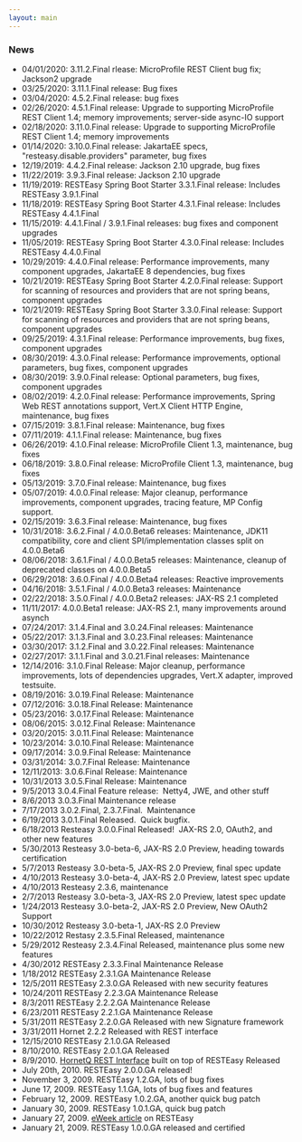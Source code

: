 ```yaml
---
layout: main
---
```

### News
-   04/01/2020: 3.11.2.Final rlease: MicroProfile REST Client bug fix; Jackson2 upgrade
-   03/25/2020: 3.11.1.Final release: Bug fixes
-   03/04/2020: 4.5.2.Final release: bug fixes
-   02/26/2020: 4.5.1.Final release: Upgrade to supporting MicroProfile REST Client 1.4; memory improvements; server-side async-IO support
-   02/18/2020: 3.11.0.Final release: Upgrade to supporting MicroProfile REST Client 1.4; memory improvements
-   01/14/2020: 3.10.0.Final release: JakartaEE specs, "resteasy.disable.providers" parameter, bug fixes
-   12/19/2019: 4.4.2.Final release: Jackson 2.10 upgrade, bug fixes
-   11/22/2019: 3.9.3.Final release: Jackson 2.10 upgrade
-   11/19/2019: RESTEasy Spring Boot Starter 3.3.1.Final release:
    Includes RESTEasy 3.9.1.Final
-   11/18/2019: RESTEasy Spring Boot Starter 4.3.1.Final release:
    Includes RESTEasy 4.4.1.Final
-   11/15/2019: 4.4.1.Final / 3.9.1.Final releases: bug fixes and
    component upgrades
-   11/05/2019: RESTEasy Spring Boot Starter 4.3.0.Final release:
    Includes RESTEasy 4.4.0.Final
-   10/29/2019: 4.4.0.Final release: Performance improvements, many
    component upgrades, JakartaEE 8 dependencies, bug fixes
-   10/21/2019: RESTEasy Spring Boot Starter 4.2.0.Final release:
    Support for scanning of resources and providers that are not spring
    beans, component upgrades
-   10/21/2019: RESTEasy Spring Boot Starter 3.3.0.Final release:
    Support for scanning of resources and providers that are not spring
    beans, component upgrades
-   09/25/2019: 4.3.1.Final release: Performance improvements, bug
    fixes, component upgrades
-   08/30/2019: 4.3.0.Final release: Performance improvements, optional
    parameters, bug fixes, component upgrades
-   08/30/2019: 3.9.0.Final release: Optional parameters, bug fixes,
    component upgrades
-   08/02/2019: 4.2.0.Final release: Performance improvements, Spring
    Web REST annotations support, Vert.X Client HTTP Engine,
    maintenance, bug fixes
-   07/15/2019: 3.8.1.Final release: Maintenance, bug fixes
-   07/11/2019: 4.1.1.Final release: Maintenance, bug fixes
-   06/26/2019: 4.1.0.Final release: MicroProfile Client 1.3,
    maintenance, bug fixes
-   06/18/2019: 3.8.0.Final release: MicroProfile Client 1.3,
    maintenance, bug fixes
-   05/13/2019: 3.7.0.Final release: Maintenance, bug fixes
-   05/07/2019: 4.0.0.Final release: Major cleanup, performance
    improvements, component upgrades, tracing feature, MP Config
    support.
-   02/15/2019: 3.6.3.Final release: Maintenance, bug fixes
-   10/31/2018: 3.6.2.Final / 4.0.0.Beta6 releases: Maintenance, JDK11
    compatibility, core and client SPI/implementation classes split on
    4.0.0.Beta6
-   08/06/2018: 3.6.1.Final / 4.0.0.Beta5 releases: Maintenance, cleanup
    of deprecated classes on 4.0.0.Beta5
-   06/29/2018: 3.6.0.Final / 4.0.0.Beta4 releases: Reactive
    improvements
-   04/16/2018: 3.5.1.Final / 4.0.0.Beta3 releases: Maintenance
-   02/22/2018: 3.5.0.Final / 4.0.0.Beta2 releases: JAX-RS 2.1 completed
-   11/11/2017: 4.0.0.Beta1 release: JAX-RS 2.1, many improvements
    around asynch
-   07/24/2017: 3.1.4.Final and 3.0.24.Final releases: Maintenance
-   05/22/2017: 3.1.3.Final and 3.0.23.Final releases: Maintenance
-   03/30/2017: 3.1.2.Final and 3.0.22.Final releases: Maintenance
-   02/27/2017: 3.1.1.Final and 3.0.21.Final releases: Maintenance
-   12/14/2016: 3.1.0.Final Release: Major cleanup, performance
    improvements, lots of dependencies upgrades, Vert.X adapter,
    improved testsuite.
-   08/19/2016: 3.0.19.Final Release: Maintenance
-   07/12/2016: 3.0.18.Final Release: Maintenance
-   05/23/2016: 3.0.17.Final Release: Maintenance
-   08/06/2015: 3.0.12.Final Release: Maintenance
-   03/20/2015: 3.0.11.Final Release: Maintenance
-   10/23/2014: 3.0.10.Final Release: Maintenance
-   09/17/2014: 3.0.9.Final Release: Maintenance
-   03/31/2014: 3.0.7.Final Release: Maintenance
-   12/11/2013: 3.0.6.Final Release: Maintenance
-   10/31/2013 3.0.5.Final Release: Maintenance
-   9/5/2013 3.0.4.Final Feature release:  Netty4, JWE, and other stuff
-   8/6/2013 3.0.3.Final Maintenance release
-   7/17/2013 3.0.2.Final, 2.3.7.Final.  Maintenance
-   6/19/2013 3.0.1.Final Released.  Quick bugfix.
-   6/18/2013 Resteasy 3.0.0.Final Released!  JAX-RS 2.0, OAuth2, and
    other new features
-   5/30/2013 Resteasy 3.0-beta-6, JAX-RS 2.0 Preview, heading towards
    certification
-   5/7/2013 Resteasy 3.0-beta-5, JAX-RS 2.0 Preview, final spec update
-   4/10/2013 Resteasy 3.0-beta-4, JAX-RS 2.0 Preview, latest spec
    update
-   4/10/2013 Resteasy 2.3.6, maintenance
-   2/7/2013 Resteasy 3.0-beta-3, JAX-RS 2.0 Preview, latest spec update
-   1/24/2013 Resteasy 3.0-beta-2, JAX-RS 2.0 Preview, New OAuth2
    Support
-   10/30/2012 Resteasy 3.0-beta-1, JAX-RS 2.0 Preview
-   10/22/2012 Restasy 2.3.5.Final Released, maintenance
-   5/29/2012 Resteasy 2.3.4.Final Released, maintenance plus some new
    features
-   4/30/2012 RESTEasy 2.3.3.Final Maintenance Release
-   1/18/2012 RESTEasy 2.3.1.GA Maintenance Release
-   12/5/2011 RESTEasy 2.3.0.GA Released with new security features
-   10/24/2011 RESTEasy 2.2.3.GA Maintenance Release
-   8/3/2011 RESTEasy 2.2.2.GA Maintenance Release
-   6/23/2011 RESTEasy 2.2.1.GA Maintenance Release
-   5/31/2011 RESTEasy 2.2.0.GA Released with new Signature framework
-   3/31/2011 Hornet 2.2.2 Released with REST interface
-   12/15/2010 RESTEasy 2.1.0.GA Released
-   8/10/2010. RESTEasy 2.0.1.GA Released
-   8/9/2010. [HornetQ REST Interface](hornetq/rest.html) built on top
    of RESTEasy Released
-   July 20th, 2010. RESTEasy 2.0.0.GA released!
-   November 3, 2009. RESTEasy 1.2.GA, lots of bug fixes
-   June 17, 2009. RESTEasy 1.1.GA, lots of bug fixes and features
-   February 12, 2009. RESTEasy 1.0.2.GA, another quick bug patch
-   January 30, 2009. RESTEasy 1.0.1.GA, quick bug patch
-   January 27, 2009. [eWeek
    article](https://www.eweek.com/c/a/Application-Development/JBoss-Helps-Developers-RESTEasy-Writing-RESTbased-Java-Web-Services/)
    on RESTEasy
-   January 21, 2009. RESTEasy 1.0.0.GA released and certified




